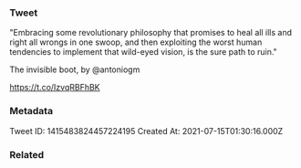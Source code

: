 ### Tweet
"Embracing some revolutionary philosophy that promises to heal all ills and right all wrongs in one swoop, and then exploiting the worst human tendencies to implement that wild-eyed vision, is the sure path to ruin."

The invisible boot, by @antoniogm 

https://t.co/IzvqRBFhBK

### Metadata
Tweet ID: 1415483824457224195
Created At: 2021-07-15T01:30:16.000Z

### Related

